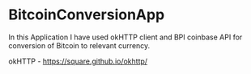 # BitcoinConversionApp

In this Application I have used okHTTP client and BPI coinbase API for conversion of Bitcoin to relevant currency.

okHTTP - https://square.github.io/okhttp/
